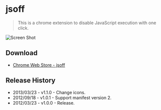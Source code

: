 # jsoff

> This is a chrome extension to disable JavaScript execution with one click.

![Screen Shot](https://raw.github.com/t32k/jsoff/master/img/_preview.png "Preview")

## Download

+ [Chrome Web Store - jsoff](https://chrome.google.com/webstore/detail/jsoff/kjhbibcocglfnpllfodaiabanmmegomm)

## Release History

+ 2013/03/23 - v1.1.0 - Change icons.
+ 2012/09/18 - v1.0.1 - Support manifest version 2.
+ 2012/03/23 - v1.0.0 - Release.